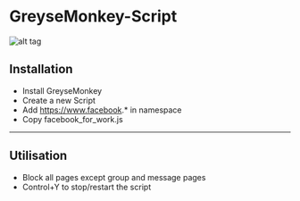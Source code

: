 # GreyseMonkey-Script
![alt tag](https://michellewray.files.wordpress.com/2012/09/facebook.jpg?w=529&h=212)
## Installation ##
   * Install GreyseMonkey
   * Create a new Script
   * Add https://www.facebook.* in namespace
   * Copy facebook_for_work.js 

- - - -
## Utilisation ##
   * Block all pages except group and message pages
   * Control+Y to stop/restart the script

